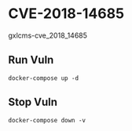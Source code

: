 # CVE-2018-14685

gxlcms-cve_2018_14685

## Run Vuln

```
docker-compose up -d
```

## Stop Vuln

```
docker-compose down -v
```


